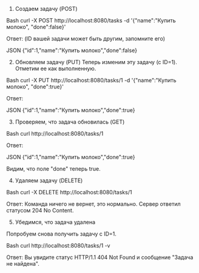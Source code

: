 1. Создаем задачу (POST)
   
Bash
curl -X POST http://localhost:8080/tasks -d '{"name":"Купить молоко", "done":false}'

Ответ: (ID вашей задачи может быть другим, запомните его)

JSON
{"id":1,"name":"Купить молоко","done":false}

2. Обновляем задачу (PUT)
Теперь изменим эту задачу (с ID=1). Отметим ее как выполненную.

Bash
curl -X PUT http://localhost:8080/tasks/1 -d '{"name":"Купить молоко", "done":true}'

Ответ:

JSON
{"id":1,"name":"Купить молоко","done":true}

3. Проверяем, что задача обновилась (GET)
   
Bash
curl http://localhost:8080/tasks/1

Ответ:

JSON
{"id":1,"name":"Купить молоко","done":true}

Видим, что поле "done" теперь true.

4. Удаляем задачу (DELETE)
   
Bash
curl -X DELETE http://localhost:8080/tasks/1

Ответ: Команда ничего не вернет, это нормально. Сервер ответил статусом 204 No Content.

5. Убедимся, что задача удалена

Попробуем снова получить задачу с ID=1.

Bash
curl http://localhost:8080/tasks/1 -v

Ответ: Вы увидите статус HTTP/1.1 404 Not Found и сообщение "Задача не найдена".

